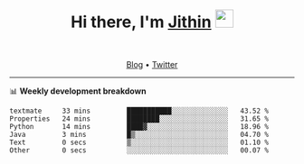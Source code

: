 <h1 align="center">Hi there, I'm <a href="https://jithset.github.io/" target="_blank">Jithin</a> <img
src="https://github.com/blackcater/blackcater/raw/main/images/Hi.gif" height="32" /></h1>

<br />

<p align="center">
  <a href="https://jithset.github.io">Blog</a> •
  <a href="https://twitter.com/jithset">Twitter</a>
</p>

---

📊 **Weekly development breakdown**

<!--START_SECTION:waka-->

```text
textmate     33 mins         ███████████░░░░░░░░░░░░░░   43.52 %
Properties   24 mins         ████████░░░░░░░░░░░░░░░░░   31.65 %
Python       14 mins         ████▓░░░░░░░░░░░░░░░░░░░░   18.96 %
Java         3 mins          █▒░░░░░░░░░░░░░░░░░░░░░░░   04.70 %
Text         0 secs          ▒░░░░░░░░░░░░░░░░░░░░░░░░   01.10 %
Other        0 secs          ░░░░░░░░░░░░░░░░░░░░░░░░░   00.07 %
```

<!--END_SECTION:waka-->

